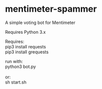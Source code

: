 # mentimeter-spammer
A simple voting bot for Mentimeter

Requires Python 3.x

Requires:
<br>
pip3 install requests
<br>
pip3 install grequests
<br>

run with:
<br>
python3 bot.py
<br>
<br>
or:
<br>
sh start.sh
